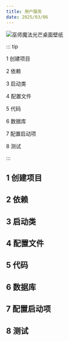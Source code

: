 ```yaml
---
title: 用户服务
date: 2025/03/06
---
```


![巫师魔法光芒桌面壁纸](https://bizhi1.com/wp-content/uploads/2024/12/wizard-magic-glow-desktop-wallpaper-4k.jpg)

::: tip

1 创建项目

2 依赖

3 启动类

4 配置文件

5 代码

6 数据库

7 配置启动项

8 测试

:::

## 1 创建项目

## 2 依赖

## 3 启动类

## 4 配置文件

## 5 代码

## 6 数据库

## 7 配置启动项

## 8 测试